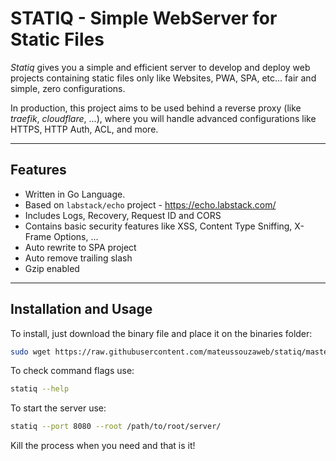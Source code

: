 # STATIQ - Simple WebServer for Static Files

*Statiq* gives you a simple and efficient server to develop and deploy web projects containing static files only like Websites, PWA, SPA, etc... fair and simple, zero configurations.

In production, this project aims to be used behind a reverse proxy (like *traefik*, *cloudflare*, ...), where you will handle advanced configurations like HTTPS, HTTP Auth, ACL, and more.

---

## Features

- Written in Go Language.
- Based on ``labstack/echo`` project - <https://echo.labstack.com/>
- Includes Logs, Recovery, Request ID and CORS
- Contains basic security features like XSS, Content Type Sniffing, X-Frame Options, ...
- Auto rewrite to SPA project
- Auto remove trailing slash
- Gzip enabled

---

## Installation and Usage

To install, just download the binary file and place it on the binaries folder:

```bash
sudo wget https://raw.githubusercontent.com/mateussouzaweb/statiq/master/bin/statiq -O /usr/local/bin/statiq && sudo chmod +x /usr/local/bin/statiq
```

To check command flags use:

```bash
statiq --help
```

To start the server use:

```bash
statiq --port 8080 --root /path/to/root/server/
```

Kill the process when you need and that is it!
